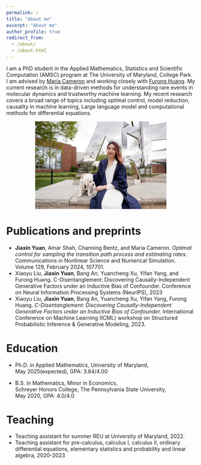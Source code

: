 ```yaml
---
permalink: /
title: "About me"
excerpt: "About me"
author_profile: true
redirect_from: 
  - /about/
  - /about.html
---
```


I am a PhD student in the Applied Mathematics, Statistics and Scientific Computation (AMSC) program at The University of Maryland, College Park. I am advised by [Maria Cameron](https://www.math.umd.edu/~mariakc/) and working closely with [Furong Huang](http://furong-huang.com/). My current research is in data-driven methods for understanding rare events in molecular dynamics and trustworthy machine learning. My recent research covers a broad range of topics including optimal control, model reduction, causality in machine learning, Large language model and computational methods for differential equations. 
<p align="center">
  <img width = '350' src='/images/profile.JPG'>
</p>

Publications and preprints
======
* **Jiaxin Yuan**, Amar Shah, Channing Bentz, and Maria Cameron. *Optimal control for sampling the transition path process and estimating rates.* Communications in Nonlinear Science and Numerical Simulation. Volume 129, February 2024, 107701.
* Xiaoyu Liu, **Jiaxin Yuan**, Bang An, Yuancheng Xu, Yifan Yang, and Furong Huang. C-Disentanglement: Discovering Causally-Independent Generative Factors under an Inductive Bias of Confounder. Conference on Neural Information Processing Systems (NeurIPS), 2023
* Xiaoyu Liu, **Jiaxin Yuan**, Bang An, Yuancheng Xu, Yifan Yang, Furong Huang. *C-Disentanglement: Discovering Causally-Independent Generative Factors under an Inductive Bias of Confounder.* International Conference on Machine Learning (ICML) workshop on Structured Probabilistic Inference & Generative Modeling, 2023.

Education
======
* Ph.D. in Applied Mathematics, University of Maryland,\
  May 2025(expected), GPA: 3.84/4.00
  
* B.S. in Mathematics, Minor in Economics,\
  Schreyer Honors College, The Pennsylvania State University,\
  May 2020, GPA: 4.0/4.0

Teaching 
======
* Teaching assistant for summer REU at University of Maryland, 2022.
* Teaching assistant for pre-calculus, calculus I, calculus II, ordinary differential equations, elementary statistics and probability and linear algebra, 2020-2023

